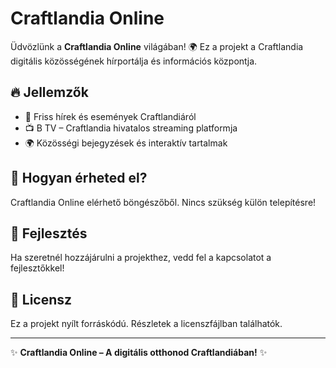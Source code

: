 # Craftlandia Online

Üdvözlünk a **Craftlandia Online** világában! 🌍 Ez a projekt a Craftlandia digitális közösségének hírportálja és információs központja.

## 🔥 Jellemzők
- 📰 Friss hírek és események Craftlandiáról  
- 📺 B TV – Craftlandia hivatalos streaming platformja  
- 🌍 Közösségi bejegyzések és interaktív tartalmak  

## 📌 Hogyan érheted el?
Craftlandia Online elérhető böngészőből. Nincs szükség külön telepítésre!  

## 🚀 Fejlesztés
Ha szeretnél hozzájárulni a projekthez, vedd fel a kapcsolatot a fejlesztőkkel!  

## 📜 Licensz
Ez a projekt nyílt forráskódú. Részletek a licenszfájlban találhatók.  

---
✨ **Craftlandia Online – A digitális otthonod Craftlandiában!** ✨
